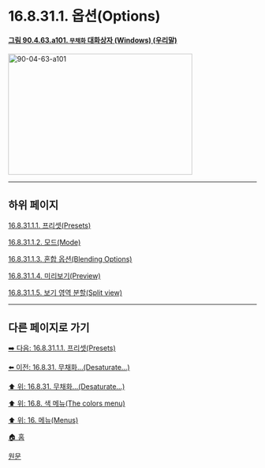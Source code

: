 # 16.8.31.1. 옵션(Options)

<a id="90-04-63-a101"></a>

#### [그림 90.4.63.a101. `무채화` 대화상자 (Windows) (우리말)](./90-04-0063-desaturate.md#90-04-63-a101)
<img width="373" height="245" alt="90-04-63-a101" src="https://github.com/user-attachments/assets/08a0de9f-a362-4ad6-9716-e5f5d402abde" />

***

## 하위 페이지

[16.8.31.1.1. 프리셋(Presets)](./16-08-31-01-01-presets.md)

[16.8.31.1.2. 모드(Mode)](./16-08-31-01-02-mode.md)

[16.8.31.1.3. 혼합 옵션(Blending Options)](./16-08-31-01-03-blending_options.md)

[16.8.31.1.4. 미리보기(Preview)](./16-08-31-01-04-preview.md)

[16.8.31.1.5. 보기 영역 분할(Split view)](./16-08-31-01-05-split_view.md)

***

## 다른 페이지로 가기

[➡️ 다음: 16.8.31.1.1. 프리셋(Presets)](./16-08-31-01-01-presets.md)

[⬅️ 이전: 16.8.31. 무채화…(Desaturate…)](./16-08-31-00-desaturate.md)

[⬆️ 위: 16.8.31. 무채화…(Desaturate…)](./16-08-31-00-desaturate.md)

[⬆️ 위: 16.8. 색 메뉴(The colors menu)](./16-08-00-the-colors-menu.md)

[⬆️ 위: 16. 메뉴(Menus)](./16-00-menus.md)

[🏠 홈](./00-home.md)

[원문](https://docs.gimp.org/2.10/ko/gimp-filter-desaturate.html#idm32648)